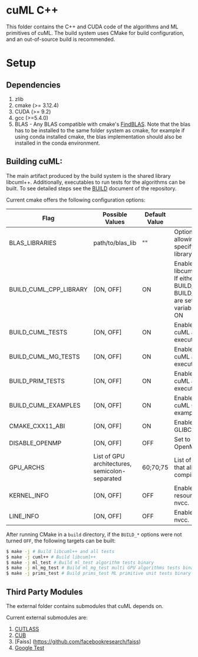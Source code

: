 # cuML C++

This folder contains the C++ and CUDA code of the algorithms and ML primitives of cuML. The build system uses CMake for build configuration, and an out-of-source build is recommended.

# Setup
## Dependencies

1. zlib
2. cmake (>= 3.12.4)
3. CUDA (>= 9.2)
4. gcc (>=5.4.0)
5. BLAS - Any BLAS compatible with cmake's [FindBLAS](https://cmake.org/cmake/help/v3.12/module/FindBLAS.html). Note that the blas has to be installed to the same folder system as cmake, for example if using conda installed cmake, the blas implementation should also be installed in the conda environment.

## Building cuML:

The main artifact produced by the build system is the shared library libcuml++. Additionally, executables to run tests for the algorithms can be built. To see detailed steps see the [BUILD](../BUILD.md) document of the repository.

Current cmake offers the following configuration options:

| Flag | Possible Values | Default Value | Behavior |
| --- | --- | --- | --- |
| BLAS_LIBRARIES | path/to/blas_lib | "" | Optional variable allowing to manually specify location of BLAS library. |
| BUILD_CUML_CPP_LIBRARY | [ON, OFF]  | ON  | Enable/disable building libcuml++ shared library. If either BUILD_CUML_TESTS or BUILD_CUML_MG_TESTS are set to ON, this variable is forced to be ON |
| BUILD_CUML_TESTS | [ON, OFF]  | ON  |  Enable/disable building cuML algorithm test executable `ml_test`.  |
| BUILD_CUML_MG_TESTS | [ON, OFF]  | ON  |  Enable/disable building cuML algorithm test executable `ml_mg_test`. |
| BUILD_PRIM_TESTS | [ON, OFF]  | ON  | Enable/disable building cuML algorithm test executable `prims_test`.  |
| BUILD_CUML_EXAMPLES | [ON, OFF]  | ON  | Enable/disable building cuML C++ API usage examples.  |
| CMAKE_CXX11_ABI | [ON, OFF]  | ON  | Enable/disable the GLIBCXX11 ABI  |
| DISABLE_OPENMP | [ON, OFF]  | OFF  | Set to `ON` to disable OpenMP  |
| GPU_ARCHS |  List of GPU architectures, semicolon-separated | 60;70;75  | List of GPU architectures that all artifacts are compiled for.  |
| KERNEL_INFO | [ON, OFF]  | OFF  | Enable/disable kernel resource usage info in nvcc. |
| LINE_INFO | [ON, OFF]  | OFF  | Enable/disable lineinfo in nvcc.  |

After running CMake in a `build` directory, if the `BUILD_*` options were not turned `OFF`, the following targets can be built:

```bash
$ make -j # Build libcuml++ and all tests
$ make -j cuml++ # Build libcuml++
$ make -j ml_test # Build ml_test algorithm tests binary
$ make -j ml_mg_test # Build ml_mg_test multi GPU algorithms tests binary
$ make -j prims_test # Build prims_test ML primitive unit tests binary
```

## Third Party Modules

The external folder contains submodules that cuML depends on.

Current external submodules are:

1. [CUTLASS](https://github.com/NVIDIA/cutlass)
2. [CUB](https://github.com/NVlabs/cub)
3. [Faiss] (https://github.com/facebookresearch/faiss)
4. [Google Test](https://github.com/google/googletest)
